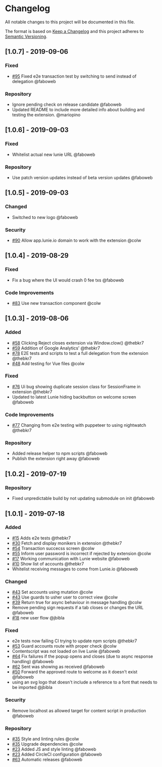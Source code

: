 # Changelog

All notable changes to this project will be documented in this file.

The format is based on [Keep a Changelog](http://keepachangelog.com/en/1.0.0/)
and this project adheres to [Semantic Versioning](http://semver.org/spec/v2.0.0.html).

<!-- SIMSALA --> <!-- DON'T DELETE, used for automatic changelog updates -->

## [1.0.7] - 2019-09-06

### Fixed

- [#95](https://github.com/cosmos/lunie/pull/95) Fixed e2e transaction test by switching to send instead of delegation @faboweb

### Repository

- Ignore pending check on release candidate @faboweb
- Updated README to include more detailed info about building and testing the extension. @mariopino

## [1.0.6] - 2019-09-03

### Fixed

- Whitelist actual new lunie URL @faboweb

### Repository

- Use patch version updates instead of beta version updates @faboweb

## [1.0.5] - 2019-09-03

### Changed

- Switched to new logo @faboweb

### Security

- [#90](https://github.com/cosmos/lunie/pull/90) Allow app.lunie.io domain to work with the extension @colw

## [1.0.4] - 2019-08-29

### Fixed

- Fix a bug where the UI would crash 0 fee txs @faboweb

### Code Improvements

- [#83](https://github.com/cosmos/lunie/pull/83) Use new transaction component @colw

## [1.0.3] - 2019-08-06

### Added

- [#58](https://github.com/cosmos/lunie/issues/58) Clicking Reject closes extension via Window.clow() @thebkr7
- [#59](https://github.com/cosmos/lunie/issues/59) Addition of Google Analytics' @thebkr7
- [#78](https://github.com/cosmos/lunie/issues/78) E2E tests and scripts to test a full delegation from the extension @thebkr7
- [#48](https://github.com/cosmos/lunie/pull/48) Add testing for Vue files @colw

### Fixed

- [#76](https://github.com/cosmos/lunie/pull/76) Ui bug showing duplicate session class for SessionFrame in extension @thebkr7
- Updated to latest Lunie hiding backbutton on welcome screen @faboweb

### Code Improvements

- [#77](https://github.com/cosmos/lunie/pull/77) Changing from e2e testing with puppeteer to using nightwatch @thebkr7

### Repository

- Added release helper to npm scripts @faboweb
- Publish the extension right away @faboweb

## [1.0.2] - 2019-07-19

### Repository

- Fixed unpredictable build by not updating submodule on init @faboweb

## [1.0.1] - 2019-07-18

### Added

- [#15](https://github.com/cosmos/lunie/issues/15) Adds e2e tests @thebkr7
- [#30](https://github.com/cosmos/lunie/issues/30) Fetch and display monikers in extension @thebkr7
- [#54](https://github.com/cosmos/lunie/pull/54) Transaction succecss screen @colw
- [#55](https://github.com/cosmos/lunie/pull/55) Inform user password is incorrect if rejected by extension @colw
- [#17](https://github.com/cosmos/lunie/issues/17) Working communication with Lunie website @faboweb
- [#10](https://github.com/cosmos/lunie/issues/10) Show list of accounts @thebkr7
- Whitelist receiving messages to come from Lunie.io @faboweb

### Changed

- [#43](https://github.com/cosmos/lunie/pull/43) Set accounts using mutation @colw
- [#43](https://github.com/cosmos/lunie/pull/43) Use guards to usher user to correct view @colw
- [#39](https://github.com/cosmos/lunie/pull/39) Return true for async behaviour in message handling @colw
- Remove pending sign requests if a tab closes or changes the URL @faboweb
- [#18](https://github.com/cosmos/lunie/issues/18) new user flow @jbibla

### Fixed

- e2e tests now failing CI trying to update npm scripts @thebkr7
- [#53](https://github.com/cosmos/lunie/pull/53) Guard accounts route with proper check @colw
- Contentscript was not loaded on live Lunie @faboweb
- [#64](https://github.com/cosmos/lunie/issues/64) Fix failures if the popup opens and closes (due to async response handling) @faboweb
- [#62](https://github.com/cosmos/lunie/pull/62) Sent was showing as received @faboweb
- [#50](https://github.com/cosmos/lunie/pull/50) Forward the approved route to welcome as it doesn't exist @faboweb
- using an svg logo that doesn't include a reference to a font that needs to be imported @jbibla

### Security

- Remove localhost as allowed target for content script in production @faboweb

### Repository

- [#35](https://github.com/cosmos/lunie/pull/35) Style and linting rules @colw
- [#35](https://github.com/cosmos/lunie/pull/35) Upgrade dependencies @colw
- [#23](https://github.com/cosmos/lunie/pull/23) Added JS and style linting @faboweb
- [#23](https://github.com/cosmos/lunie/pull/23) Added CircleCI configuration @faboweb
- [#63](https://github.com/cosmos/lunie/issues/63) Automatic releases @faboweb
